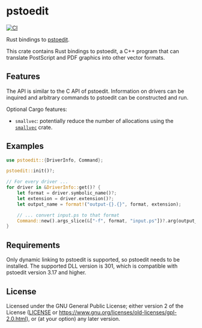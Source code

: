 # pstoedit

[![CI](https://github.com/hanmertens/pstoedit-rs/workflows/CI/badge.svg)](https://github.com/hanmertens/pstoedit-rs/actions?query=workflow%3ACI)

Rust bindings to [pstoedit](http://pstoedit.net).

This crate contains Rust bindings to pstoedit, a C++ program that can translate
PostScript and PDF graphics into other vector formats.

## Features

The API is similar to the C API of pstoedit. Information on drivers can be
inquired and arbitrary commands to pstoedit can be constructed and run.

Optional Cargo features:
- `smallvec`: potentially reduce the number of allocations using the
  [`smallvec`](https://crates.io/crates/smallvec) crate.

## Examples

```rust
use pstoedit::{DriverInfo, Command};

pstoedit::init()?;

// For every driver ...
for driver in &DriverInfo::get()? {
    let format = driver.symbolic_name()?;
    let extension = driver.extension()?;
    let output_name = format!("output-{}.{}", format, extension);

    // ... convert input.ps to that format
    Command::new().args_slice(&["-f", format, "input.ps"])?.arg(output_name)?.run()?;
}
```

## Requirements

Only dynamic linking to pstoedit is supported, so pstoedit needs to be
installed. The supported DLL version is 301, which is compatible with pstoedit
version 3.17 and higher.

## License

Licensed under the GNU General Public License; either version 2 of the License
([LICENSE](LICENSE) or https://www.gnu.org/licenses/old-licenses/gpl-2.0.html),
or (at your option) any later version.
